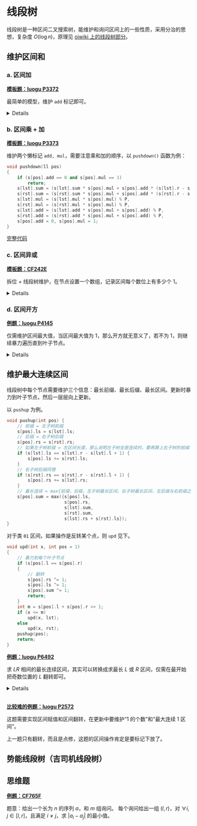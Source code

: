 # 线段树

线段树是一种区间二叉搜索树，能维护和询问区间上的一些性质，采用分治的思想，复杂度 $O(\log{n})$，原理见 [oiwiki 上的线段树部分](https://oiwiki.com/ds/seg/#%E7%BA%BF%E6%AE%B5%E6%A0%91)。

## 维护区间和

### a. 区间加

[**模板题：luogu P3372**](https://www.luogu.com.cn/problem/P3372)

最简单的模型，维护 `add` 标记即可。

<details>

线段树的大致模板见下。

```cpp
// https://www.luogu.com.cn/problem/P3372
#include <bits/stdc++.h>
// lst, rst 为位于 pos 的结点的左右子节点（用位运算快）
#define lst pos << 1 // lst = 2 * pos
#define rst pos << 1 | 1 // rst = 2 * pos + 1
const int N = 1e6 + 5;

int n, m;
std::vector<int> a;
std::vector<long long> res;

struct node {
    int l, r;
    long long add; // 懒标记
    long long sum; // 区间和
} s[N << 2]; // 开四倍 N 的空间

void pushup(int pos) {
    s[pos].sum = s[lst].sum + s[rst].sum;
}

void build(int l, int r, int pos) {
    s[pos] = {l, r, 0, 0}; // 初始化
    // 如果 l 与 r 相同，就说明该节点是叶子节点
    if (l == r) {
        s[pos].sum = a[l]; // 叶子节点的值就是数组中这个点的值
        return;
    }
    int mid = l + r >> 1;
    // 分别建左右子树
    build(l, mid, lst);
    build(mid + 1, r, rst);
    // 回收标记（向上更新）
    pushup(pos);
}

void pushdown(int pos) {
    // 更新左右子树区间和
    // sum = add * 区间长度
    s[lst].sum += s[pos].add * (s[lst].r - s[lst].l + 1);
    s[rst].sum += s[pos].add * (s[rst].r - s[rst].l + 1);
    // 下放标记
    s[lst].add += s[pos].add;
    s[rst].add += s[pos].add;
    // 原标记置 0 
    s[pos].add = 0;
}

void upd(int x, int y, int k, int pos = 1) {
    if (x <= s[pos].l and s[pos].r <= y) {
        s[pos].sum += (s[pos].r - s[pos].l + 1) * k;
        s[pos].add += k;
        return;
    }
    // 如果有标记则下放
    if (s[pos].add) {
        pushdown(pos);
    }
    // 更新左右子树
    int mid = s[pos].l + s[pos].r >> 1;
    if (x <= mid) {
        upd(x, y, k, lst);
    }
    if (mid < y) {
        upd(x, y, k, rst);
    }
    // 标记回收
    pushup(pos);
}

long long query(int x, int y, int pos = 1) {
    // 询问原理同更新
    if (x <= s[pos].l and s[pos].r <= y) {
        return s[pos].sum;
    }
    pushdown(pos);
    int m = s[pos].l + s[pos].r >> 1;
    long long ans = 0;
    if (x <= m)
        ans += query(x, y, lst);
    if (m < y)
        ans += query(x, y, rst);
    return ans;
}

int main() {
    std::ios::sync_with_stdio(false);
    std::cin.tie(nullptr);
    std::cin >> n >> m;
    a.resize(n + 1);
    for (int i = 1; i <= n; i++) {
        std::cin >> a[i];
    }
    build(1, n, 1);
    for (int i = 1; i <= m; i++) {
        int opt, x, y, k;
        std::cin >> opt >> x >> y;
        if (opt == 1) {
            std::cin >> k;
            upd(x, y, k);
        } else {
            res.push_back(query(x, y));
        }
    }
    for (auto i: res) {
        std::cout << i << '\n';
    }

    return 0;
}
```

</details>

### b. 区间乘 + 加

[**模板题：luogu P3373**](https://www.luogu.com.cn/problem/P3373)

维护两个懒标记 `add, mul`，需要注意乘和加的顺序，以 `pushdown()` 函数为例：

```cpp
void pushdown(ll pos)
{
    if (s[pos].add == 0 and s[pos].mul == 1)
        return;
    s[lst].sum = (s[lst].sum * s[pos].mul + s[pos].add * (s[lst].r - s[lst].l + 1)) % P,
    s[rst].sum = (s[rst].sum * s[pos].mul + s[pos].add * (s[rst].r - s[rst].l + 1)) % P,
    s[lst].mul = (s[lst].mul * s[pos].mul) % P,
    s[rst].mul = (s[rst].mul * s[pos].mul) % P,
    s[lst].add = (s[lst].add * s[pos].mul + s[pos].add) % P,
    s[rst].add = (s[rst].add * s[pos].mul + s[pos].add) % P,
    s[pos].add = 0, s[pos].mul = 1;
}
```

[完整代码](/sol/luogu/P3373.cpp)

### c. 区间异或

[**模板题：CF242E**](https://www.luogu.com.cn/problem/CF242E)

拆位 + 线段树维护，在节点设置一个数组，记录区间每个数位上有多少个 $1$。

<details>

```cpp
struct node
{
    ll l, r, tag;
    vector<int> bit;
} s[N << 2];
```

建树时，对每个叶子节点，统计各数位上 $1$ 的分布，方法如下。

```cpp
void build(ll l, ll r, ll pos)
{
    s[pos].l = l, s[pos].r = r, s[pos].bit.resize(21);
    if (l == r)
    {
        for (int i = 20; ~i; i--)
        {
            if (a[l] & (1 << i))
            {
                s[pos].bit[i] = 1;
            }
        }
        return;
    }
    ll m = (l + r) >> 1;
    build(l, m, lst);
    build(m + 1, r, rst);
    pushup(pos);
}
```

异或时区间上取反（以 `pushdown()` 函数为例）

```cpp
void pushdown(ll pos)
{
    if (s[pos].tag)
    {
        s[lst].tag ^= s[pos].tag;
        s[rst].tag ^= s[pos].tag;
        for (int i = 20; ~i; i--)
        {
            if (s[pos].tag & (1 << i))
            {
                s[lst].bit[i] = s[lst].r - s[lst].l + 1 - s[lst].bit[i];
                s[rst].bit[i] = s[rst].r - s[rst].l + 1 - s[rst].bit[i];
            }
        }
        s[pos].tag = 0;
    }
}
```

这样每个区间的 `bit[]` 就维护了每个数位上有多少个 $1$，询问时把二进制转化成十进制即可。

```cpp
ll query(ll x, ll y, ll pos = 1)
{
    ll ans = 0;
    if (x <= s[pos].l and s[pos].r <= y)
    {
        for (int i = 20; ~i; i--)
        {
            ans += 1LL * (1 << i) * s[pos].bit[i];
        }
        return ans;
    }
    pushdown(pos);
    ll m = s[pos].l + s[pos].r >> 1;
    if (x <= m)
        ans += query(x, y, lst);
    if (m < y)
        ans += query(x, y, rst);
    return ans;
}
```
[完整代码](/sol/CF/242E.cpp)

</details>

### d. 区间开方

[__例题：luogu P4145__](https://www.luogu.com.cn/problem/P4145)

仅需维护区间最大值，当区间最大值为 1，那么开方就无意义了，若不为 1，则继续暴力遍历直到叶子节点。

<details>

以更新函数 `upd()` 为例。

```cpp
void upd(int x, int y, int pos = 1) {
    if (s[pos].mx == 1) {
        return;
    }
    if (s[pos].l == s[pos].r) {
        s[pos].mx = s[pos].sum = sqrt(s[pos].sum);
        return;
    }
    int m = s[pos].l + s[pos].r >> 1;
    if (x <= m)
        upd(x, y, lst);
    if (m < y)
        upd(x, y, rst);
    pushup(pos);
    return;
}
```
[完整代码](/sol/luogu/P4145.cpp)

</details>

## 维护最大连续区间

线段树中每个节点需要维护三个信息：最长前缀、最长后缀、最长区间。更新时暴力到叶子节点，然后一层层向上更新。

以 `pushup` 为例。
```cpp
void pushup(int pos) {
    // 前缀 = 左子树前缀
    s[pos].ls = s[lst].ls;
    // 后缀 = 右子树后缀
    s[pos].rs = s[rst].rs;
    // 如果左子树前缀 = 左区间长度，那么说明左子树全是连续的，要再算上右子树的前缀
    if (s[lst].ls == s[lst].r - s[lst].l + 1) {
        s[pos].ls += s[rst].ls;
    }
    // 右子树后缀同理
    if (s[rst].rs == s[rst].r - s[rst].l + 1) {
        s[pos].rs += s[lst].rs;
    }
    // 最长连续 = max{前缀，后缀，左子树最长区间，右子树最长区间，左后缀与右前缀之和}
    s[pos].sum = max({s[pos].ls,
                      s[pos].rs,
                      s[lst].sum,
                      s[rst].sum,
                      s[lst].rs + s[rst].ls});
}
```
对于类 `01` 区间，如果操作是反转某个点，则 `upd` 见下。
```cpp
void upd(int x, int pos = 1)
{
    // 暴力到每个叶子节点
    if (s[pos].l == s[pos].r)
    {
        // 翻转
        s[pos].rs ^= 1;
        s[pos].ls ^= 1;
        s[pos].sum ^= 1;
        return;
    }
    int m = s[pos].l + s[pos].r >> 1;
    if (x <= m)
        upd(x, lst);
    else
        upd(x, rst);
    pushup(pos);
    return;
}
```
[__例题：luogu P6492__](https://www.luogu.com.cn/problem/P6492)

求 $LR$ 相间的最长连续区间，其实可以转换成求最长 $L$ 或 $R$ 区间，仅需在最开始把奇数位置的 $L$ 翻转即可。

<details>

预处理：设 $L$ 为 $0$，设 $R$ 为 $1$。
```cpp
for (int i = 1; i <= n; i += 2)
{
    a[i] = 1;
}
```

在线段树中同时维护 $0$ 和 $1$ 的连续信息即可，建树操作见下。

```cpp
struct node {
    int l, r, ls[2], sum[2], rs[2];
} s[N * 4];

void pushup(int pos) {
    for (int i : {0, 1}) {
        s[pos].ls[i] = s[lst].ls[i];
        s[pos].rs[i] = s[rst].rs[i];
        if (s[lst].ls[i] == s[lst].r - s[lst].l + 1) {
            s[pos].ls[i] += s[rst].ls[i];
        }
        if (s[rst].rs[i] == s[rst].r - s[rst].l + 1) {
            s[pos].rs[i] += s[lst].rs[i];
        }
        s[pos].sum[i] = max({s[pos].ls[i],
                             s[pos].rs[i],
                             s[lst].sum[i],
                             s[rst].sum[i],
                             s[lst].rs[i] + s[rst].ls[i]});
    }
}

void build(int l, int r, int pos) {
    s[pos] = {l, r, {0, 0}, {0, 0}, {0, 0}};
    if (l == r) {
        int i = a[l];
        s[pos].ls[i] = s[pos].rs[i] = s[pos].sum[i] = 1;
        return;
    }
    int m = (l + r) >> 1;
    build(l, m, lst);
    build(m + 1, r, rst);
    pushup(pos);
}
```

询问时同时找 $0$ 和 $1$ 的最大连续区间，输出两者的较大值。

[完整代码](/sol/luogu/P6492.cpp)
</details>
<br>

[__比较难的例题：luogu P2572__](https://www.luogu.com.cn/problem/P2572)

这题需要实现区间赋值和区间翻转，在更新中要维护“1 的个数”和“最大连续 1 区间”。

上一题只有翻转，而且是点修，这题的区间操作肯定是要标记下放了。

## 势能线段树（吉司机线段树）

## 思维题

[__例题：CF765F__](https://www.luogu.com.cn/problem/CF765F)

题意：给出一个长为 $n$ 的序列 $a$，和 $m$ 组询问。 每个询问给出一组 $(l, r)$，对 $\forall i,j \in [l,r]$，且满足 $i\neq j$，求 $|a_i - a_j|$ 的最小值。

